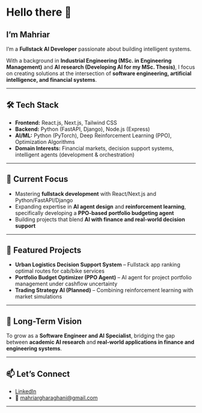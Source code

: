 # Hello there 👋  
## I’m Mahriar  

I’m a **Fullstack AI Developer** passionate about building intelligent systems.  

With a background in **Industrial Engineering (MSc. in Engineering Management)** and **AI research (Developing AI for my MSc. Thesis)**, I focus on creating solutions at the intersection of **software engineering, artificial intelligence, and financial systems**.

---

## 🛠️ Tech Stack

- **Frontend:** React.js, Next.js, Tailwind CSS  
- **Backend:** Python (FastAPI, Django), Node.js (Express)  
- **AI/ML:** Python (PyTorch), Deep Reinforcement Learning (PPO), Optimization Algorithms  
- **Domain Interests:** Financial markets, decision support systems, intelligent agents (development & orchestration)  

---

## 🚀 Current Focus

- Mastering **fullstack development** with React/Next.js and Python/FastAPI/Django  
- Expanding expertise in **AI agent design** and **reinforcement learning**, specifically developing a **PPO-based portfolio budgeting agent**  
- Building projects that blend **AI with finance and real-world decision support**  

---

## 📌 Featured Projects

- **Urban Logistics Decision Support System** – Fullstack app ranking optimal routes for cab/bike services  
- **Portfolio Budget Optimizer (PPO Agent)** – AI agent for project portfolio management under cashflow uncertainty  
- **Trading Strategy AI (Planned)** – Combining reinforcement learning with market simulations  

---

## 🌱 Long-Term Vision  

To grow as a **Software Engineer and AI Specialist**, bridging the gap between **academic AI research** and **real-world applications in finance and engineering systems**.  

---

## 📫 Let’s Connect  

- [LinkedIn](https://www.linkedin.com/in/mahriar-gharaghani-ba1a98283)  
- 📧 mahriargharaghani@gmail.com  

---
